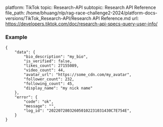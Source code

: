 platform: TikTok
topic: Research-API
subtopic: Research API Reference
file_path: /home/bhuang/nlp/rag-race-challenge2-2024/platform-docs-versions/TikTok_Research-API/Research API Reference.md
url: https://developers.tiktok.com/doc/research-api-specs-query-user-info/

### Example

    {
        "data": {
            "bio_description": "my_bio",
            "is_verified": false,
            "likes_count": 27155089,
            "video_count": 44,
            "avatar_url": "https://some_cdn.com/my_avatar",
            "follower_count": 232,
            "following_count": 45,
            "display_name": "my nick name"
        },
        "error": {
            "code": "ok",
            "message": "",
            "log_id": "202207280326050102231031430C7E754E",
        }
    }